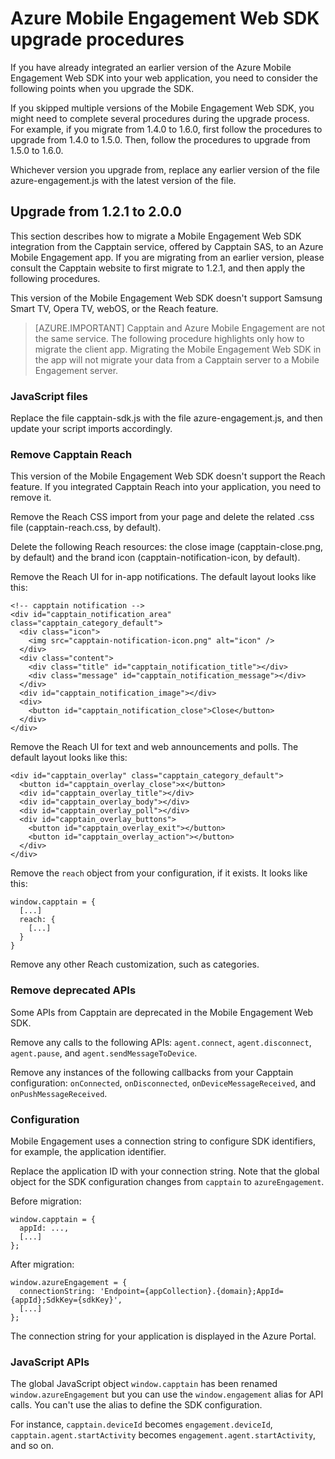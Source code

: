 <properties
	pageTitle="Azure Mobile Engagement Web SDK upgrade procedures | Microsoft Azure"
	description="The latest updates and procedures for the Web SDK for Azure Mobile Engagement"
	services="mobile-engagement"
	documentationCenter="mobile"
	authors="piyushjo"
	manager="erikre"
	editor="" />

<tags
	ms.service="mobile-engagement"
	ms.workload="mobile"
	ms.tgt_pltfrm="web"
	ms.devlang="js"
	ms.topic="article"
	ms.date="06/07/2016"
	ms.author="piyushjo" />


# Azure Mobile Engagement Web SDK upgrade procedures

If you have already integrated an earlier version of the Azure Mobile Engagement Web SDK into your web application, you need to consider the following points when you upgrade the SDK.

If you skipped multiple versions of the Mobile Engagement Web SDK, you might need to complete several procedures during the upgrade process. For example, if you migrate from 1.4.0 to 1.6.0, first follow the procedures to upgrade from 1.4.0 to 1.5.0. Then, follow the procedures to upgrade from 1.5.0 to 1.6.0.

Whichever version you upgrade from, replace any earlier version of the file azure-engagement.js with the latest version of the file.

## Upgrade from 1.2.1 to 2.0.0

This section describes how to migrate a Mobile Engagement Web SDK integration from the Capptain service, offered by Capptain SAS, to an Azure Mobile Engagement app. If you are migrating from an earlier version, please consult the Capptain website to first migrate to 1.2.1, and then apply the following procedures.

This version of the Mobile Engagement Web SDK doesn't support Samsung Smart TV, Opera TV, webOS, or the Reach feature.

>[AZURE.IMPORTANT] Capptain and Azure Mobile Engagement are not the same service. The following procedure highlights only how to migrate the client app. Migrating the Mobile Engagement Web SDK in the app will not migrate your data from a Capptain server to a Mobile Engagement server.

### JavaScript files

Replace the file capptain-sdk.js with the file azure-engagement.js, and then update your script imports accordingly.

### Remove Capptain Reach

This version of the Mobile Engagement Web SDK doesn't support the Reach feature. If you integrated Capptain Reach into your application, you need to remove it.

Remove the Reach CSS import from your page and delete the related .css file (capptain-reach.css, by default).

Delete the following Reach resources: the close image (capptain-close.png, by default) and the brand icon (capptain-notification-icon, by default).

Remove the Reach UI for in-app notifications. The default layout looks like this:

	<!-- capptain notification -->
	<div id="capptain_notification_area" class="capptain_category_default">
	  <div class="icon">
	    <img src="capptain-notification-icon.png" alt="icon" />
	  </div>
	  <div class="content">
	    <div class="title" id="capptain_notification_title"></div>
	    <div class="message" id="capptain_notification_message"></div>
	  </div>
	  <div id="capptain_notification_image"></div>
	  <div>
	    <button id="capptain_notification_close">Close</button>
	  </div>
	</div>

Remove the Reach UI for text and web announcements and polls. The default layout looks like this:

	<div id="capptain_overlay" class="capptain_category_default">
	  <button id="capptain_overlay_close">x</button>
	  <div id="capptain_overlay_title"></div>
	  <div id="capptain_overlay_body"></div>
	  <div id="capptain_overlay_poll"></div>
	  <div id="capptain_overlay_buttons">
	    <button id="capptain_overlay_exit"></button>
	    <button id="capptain_overlay_action"></button>
	  </div>
	</div>

Remove the `reach` object from your configuration, if it exists. It looks like this:

	window.capptain = {
	  [...]
	  reach: {
	    [...]
	  }
	}

Remove any other Reach customization, such as categories.

### Remove deprecated APIs

Some APIs from Capptain are deprecated in the Mobile Engagement Web SDK.

Remove any calls to the following APIs: `agent.connect`, `agent.disconnect`, `agent.pause`, and `agent.sendMessageToDevice`.

Remove any instances of the following callbacks from your Capptain configuration: `onConnected`, `onDisconnected`, `onDeviceMessageReceived`, and `onPushMessageReceived`.

### Configuration

Mobile Engagement uses a connection string to configure SDK identifiers, for example, the application identifier.

Replace the application ID with your connection string. Note that the global object for the SDK configuration changes from `capptain` to `azureEngagement`.

Before migration:

	window.capptain = {
	  appId: ...,
	  [...]
	};

After migration:

	window.azureEngagement = {
	  connectionString: 'Endpoint={appCollection}.{domain};AppId={appId};SdkKey={sdkKey}',
	  [...]
	};

The connection string for your application is displayed in the Azure Portal.

### JavaScript APIs

The global JavaScript object `window.capptain` has been renamed `window.azureEngagement` but you can use the `window.engagement` alias for API calls. You can't use the alias to define the SDK configuration.

For instance, `capptain.deviceId` becomes `engagement.deviceId`, `capptain.agent.startActivity` becomes `engagement.agent.startActivity`, and so on.
